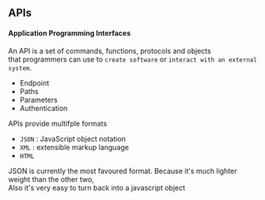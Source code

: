 ## APIs

#### Application Programming Interfaces

An API is a set of commands, functions, protocols and objects  
that programmers can use to `create software` or `interact with an external system`.

- Endpoint
- Paths
- Parameters
- Authentication

APIs provide multifple formats

- `JSON` : JavaScript object notation
- `XML` : extensible markup language
- `HTML`

JSON is currently the most favoured format. Because it's much lighter weight than the other two,  
Also it's very easy to turn back into a javascript object
